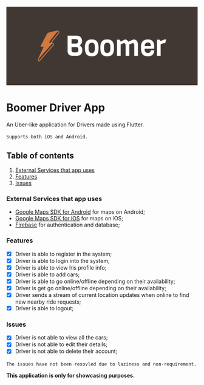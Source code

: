 ![image](https://github.com/gsbakshi/boomer-driver/blob/main/assets/logo/cover.png)
# Boomer Driver App

An Uber-like application for Drivers made using Flutter.

`Supports both iOS and Android.`

## Table of contents

1. [External Services that app uses](#external-services-that-app-uses)
2. [Features](#features)
3. [Issues](#issues)


### External Services that app uses
- [Google Maps SDK for Android](https://developers.google.com/maps/documentation/android-sdk/overview) for maps on Android;
- [Google Maps SDK for iOS](https://developers.google.com/maps/documentation/ios-sdk/overview) for maps on iOS;
- [Firebase](https://firebase.google.com/) for authentication and database;

### Features

- [x] Driver is able to register in the system;
- [x] Driver is able to login into the system;
- [x] Driver is able to view his profile info;
- [x] Driver is able to add cars;
- [x] Driver is able to go online/offline depending on their availability;
- [x] Driver is get go online/offline depending on their availability;
- [x] Driver sends a stream of current location updates when online to find new nearby ride requests;
- [x] Driver is able to logout;

### Issues

- [x] Driver is not able to view all the cars;
- [x] Driver is not able to edit their details;
- [x] Driver is not able to delete their account;

``` The issues have not been resovled due to laziness and non-requirement. ```



**This application is only for showcasing purposes.**